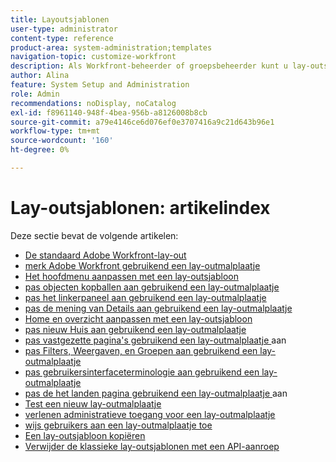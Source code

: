 ```yaml
---
title: Layoutsjablonen
user-type: administrator
content-type: reference
product-area: system-administration;templates
navigation-topic: customize-workfront
description: Als Workfront-beheerder of groepsbeheerder kunt u lay-outsjablonen maken en wijzigen om de elementen van de Workfront-interface aan te passen aan uw gebruikers.
author: Alina
feature: System Setup and Administration
role: Admin
recommendations: noDisplay, noCatalog
exl-id: f8961140-948f-4bea-956b-a8126008b8cb
source-git-commit: a79e4146ce6d076ef0e3707416a9c21d643b96e1
workflow-type: tm+mt
source-wordcount: '160'
ht-degree: 0%

---
```


# Lay-outsjablonen: artikelindex

<!-- Audited: 2/2024 -->

Deze sectie bevat de volgende artikelen:

* [De standaard Adobe Workfront-lay-out](../../../administration-and-setup/customize-workfront/use-layout-templates/about-the-default-wf-layout.md)
* [ merk Adobe Workfront gebruikend een lay-outmalplaatje ](../../../administration-and-setup/customize-workfront/use-layout-templates/brand-wf-using-a-layout-template.md)
* [Het hoofdmenu aanpassen met een lay-outsjabloon](../../../administration-and-setup/customize-workfront/use-layout-templates/customize-main-menu.md)
* [ pas objecten kopballen aan gebruikend een lay-outmalplaatje ](../../customize-workfront/use-layout-templates/customize-object-headers.md)
* [ pas het linkerpaneel aan gebruikend een lay-outmalplaatje ](../../../administration-and-setup/customize-workfront/use-layout-templates/customize-left-panel.md)
* [ pas de mening van Details aan gebruikend een lay-outmalplaatje ](../../../administration-and-setup/customize-workfront/use-layout-templates/customize-details-view-layout-template.md)
* [Home en overzicht aanpassen met een lay-outsjabloon](../../../administration-and-setup/customize-workfront/use-layout-templates/customize-home-summary-layout-template.md)
* [ pas nieuw Huis aan gebruikend een lay-outmalplaatje ](../../../administration-and-setup/customize-workfront/use-layout-templates/customize-new-home-layout-template.md)
* [ pas vastgezette pagina&#39;s gebruikend een lay-outmalplaatje ](../../../administration-and-setup/customize-workfront/use-layout-templates/customize-pinned-pages.md) aan
* [ pas Filters, Weergaven, en Groepen aan gebruikend een lay-outmalplaatje ](../../../administration-and-setup/customize-workfront/use-layout-templates/customize-fvg-list-controls-layout-template.md)
* [ pas gebruikersinterfaceterminologie aan gebruikend een lay-outmalplaatje ](../../../administration-and-setup/customize-workfront/use-layout-templates/customize-terminology.md)
* [ pas de het landen pagina gebruikend een lay-outmalplaatje ](../../../administration-and-setup/customize-workfront/use-layout-templates/customize-landing-page.md) aan
* [ Test een nieuw lay-outmalplaatje ](../../../administration-and-setup/customize-workfront/use-layout-templates/test-a-layout-template.md)
* [ verlenen administratieve toegang voor een lay-outmalplaatje ](../../../administration-and-setup/customize-workfront/use-layout-templates/grant-admin-access-layout-template.md)
* [ wijs gebruikers aan een lay-outmalplaatje toe ](../../../administration-and-setup/customize-workfront/use-layout-templates/assign-users-to-layout-template.md)
* [Een lay-outsjabloon kopiëren](../../../administration-and-setup/customize-workfront/use-layout-templates/copy-a-layout-template.md)
* [Verwijder de klassieke lay-outsjablonen met een API-aanroep](../../../administration-and-setup/customize-workfront/use-layout-templates/delete-classic-layout-templates.md)
